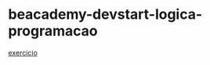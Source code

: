 # beacademy-devstart-logica-programacao


[exercicio](https://github.com/EstefanyS2/beacademy-devstart-logica-programacao/blob/master/algoritmo/exercicio01.ALG)
